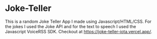 # Joke-Teller

This is a random Joke Teller App I made using Javascript/HTML/CSS. For the jokes I used the Joke API and for the text to speech I used the Javascript VoiceRSS SDK. Checkout at https://joke-teller-iota.vercel.app/.
